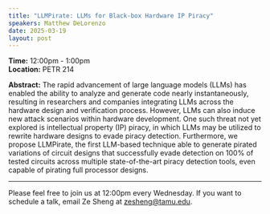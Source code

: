 ```yaml
---
title: "LLMPirate: LLMs for Black-box Hardware IP Piracy"
speakers: Matthew DeLorenzo
date: 2025-03-19
layout: post
---
```


**Time:** 12:00pm - 1:00pm  
**Location:** PETR 214

**Abstract:** The rapid advancement of large language models (LLMs) has enabled the ability to analyze and generate code nearly instantaneously, resulting in researchers and companies integrating LLMs across the hardware design and verification process. However, LLMs can also induce new attack scenarios within hardware development. One such threat not yet explored is intellectual property (IP) piracy, in which LLMs may be utilized to rewrite hardware designs to evade piracy detection. Furthermore, we propose LLMPirate, the first LLM-based technique able to generate pirated variations of circuit designs that successfully evade detection on 100% of tested circuits across multiple state-of-the-art piracy detection tools, even capable of pirating full processor designs.

---

Please feel free to join us at 12:00pm every Wednesday. If you want to schedule a talk, email Ze Sheng at zesheng@tamu.edu. 